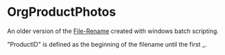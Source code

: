 # OrgProductPhotos
An older version of the [File-Rename](https://github.com/perlcloud/File-Rename) created with windows batch scripting.

"ProductID" is defined as the beginning of the filename until the first _.
